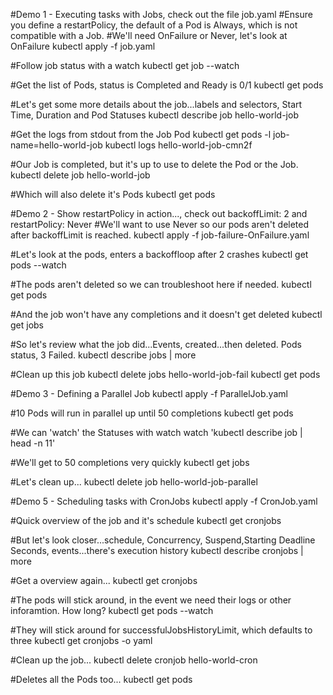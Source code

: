 #Demo 1 - Executing tasks with Jobs, check out the file job.yaml
#Ensure you define a restartPolicy, the default of a Pod is Always, which is not compatible with a Job.
#We'll need OnFailure or Never, let's look at OnFailure
kubectl apply -f job.yaml


#Follow job status with a watch
kubectl get job --watch


#Get the list of Pods, status is Completed and Ready is 0/1
kubectl get pods


#Let's get some more details about the job...labels and selectors, Start Time, Duration and Pod Statuses
kubectl describe job hello-world-job


#Get the logs from stdout from the Job Pod
kubectl get pods -l job-name=hello-world-job 
kubectl logs hello-world-job-cmn2f


#Our Job is completed, but it's up to use to delete the Pod or the Job.
kubectl delete job hello-world-job


#Which will also delete it's Pods
kubectl get pods




#Demo 2 - Show restartPolicy in action..., check out backoffLimit: 2 and restartPolicy: Never
#We'll want to use Never so our pods aren't deleted after backoffLimit is reached.
kubectl apply -f job-failure-OnFailure.yaml


#Let's look at the pods, enters a backoffloop after 2 crashes
kubectl get pods --watch


#The pods aren't deleted so we can troubleshoot here if needed.
kubectl get pods 


#And the job won't have any completions and it doesn't get deleted
kubectl get jobs 

#So let's review what the job did...Events, created...then deleted. Pods status, 3 Failed.
kubectl describe jobs | more


#Clean up this job
kubectl delete jobs hello-world-job-fail
kubectl get pods



#Demo 3 - Defining a Parallel Job
kubectl apply -f ParallelJob.yaml


#10 Pods will run in parallel up until 50 completions
kubectl get pods




#We can 'watch' the Statuses with watch
watch 'kubectl describe job | head -n 11'


#We'll get to 50 completions very quickly
kubectl get jobs


#Let's clean up...
kubectl delete job hello-world-job-parallel




#Demo 5 - Scheduling tasks with CronJobs
kubectl apply -f CronJob.yaml


#Quick overview of the job and it's schedule
kubectl get cronjobs


#But let's look closer...schedule, Concurrency, Suspend,Starting Deadline Seconds, events...there's execution history
kubectl describe cronjobs | more 


#Get a overview again...
kubectl get cronjobs


#The pods will stick around, in the event we need their logs or other inforamtion. How long?
kubectl get pods --watch


#They will stick around for successfulJobsHistoryLimit, which defaults to three
kubectl get cronjobs -o yaml


#Clean up the job...
kubectl delete cronjob hello-world-cron


#Deletes all the Pods too...
kubectl get pods 
